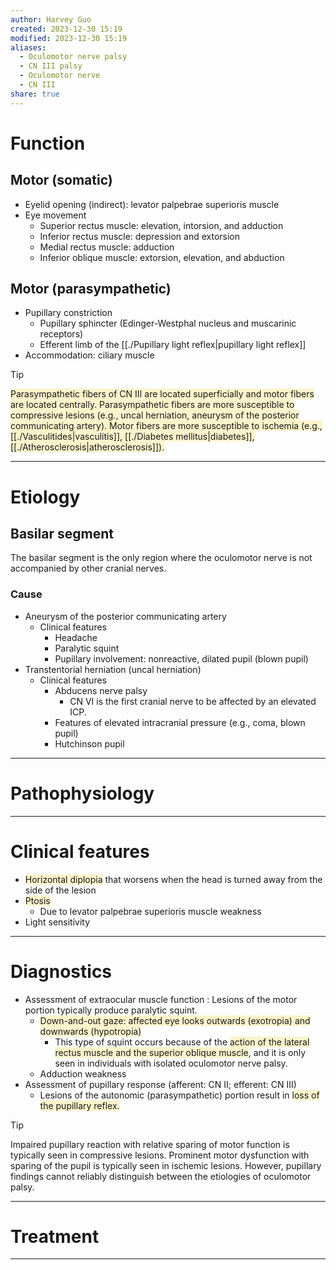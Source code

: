 ```yaml
---
author: Harvey Guo
created: 2023-12-30 15:19
modified: 2023-12-30 15:19
aliases:
  - Oculomotor nerve palsy
  - CN III palsy
  - Oculomotor nerve
  - CN III
share: true
---
```

# Function
## Motor (somatic)
- Eyelid opening (indirect): levator palpebrae superioris muscle 
- Eye movement 
	- Superior rectus muscle: elevation, intorsion, and adduction
	- Inferior rectus muscle: depression and extorsion
	- Medial rectus muscle: adduction
	- Inferior oblique muscle: extorsion, elevation, and abduction
## Motor (parasympathetic)
- Pupillary constriction
	- Pupillary sphincter (Edinger-Westphal nucleus and muscarinic receptors)
	- Efferent limb of the [[./Pupillary light reflex|pupillary light reflex]]
- Accommodation: ciliary muscle
>[!tip] 
><span style="background:rgba(240, 200, 0, 0.2)">Parasympathetic fibers of CN III are located superficially and motor fibers are located centrally. Parasympathetic fibers are more susceptible to compressive lesions (e.g., uncal herniation, aneurysm of the posterior communicating artery). Motor fibers are more susceptible to ischemia (e.g., [[./Vasculitides|vasculitis]], [[./Diabetes mellitus|diabetes]], [[./Atherosclerosis|atherosclerosis]]).</span>

---
# Etiology
## Basilar segment
The basilar segment is the only region where the oculomotor nerve is not accompanied by other cranial nerves.
### Cause
- Aneurysm of the posterior communicating artery
	- Clinical features
		- Headache
		- Paralytic squint
		- Pupillary involvement: nonreactive, dilated pupil (blown pupil)
- Transtentorial herniation (uncal herniation)
	- Clinical features
		- Abducens nerve palsy 
			- CN VI is the first cranial nerve to be affected by an elevated ICP.
		- Features of elevated intracranial pressure (e.g., coma, blown pupil)
		- Hutchinson pupil 


---
# Pathophysiology


---
# Clinical features
- <span style="background:rgba(240, 200, 0, 0.2)">Horizontal diplopia</span> that worsens when the head is turned away from the side of the lesion 
- <span style="background:rgba(240, 200, 0, 0.2)">Ptosis </span>
	- Due to levator palpebrae superioris muscle weakness
- Light sensitivity

---
# Diagnostics
- Assessment of extraocular muscle function : Lesions of the motor portion typically produce paralytic squint. 
	- <span style="background:rgba(240, 200, 0, 0.2)">Down-and-out gaze: affected eye looks outwards (exotropia) and downwards (hypotropia) </span>
		- This type of squint occurs because of the <span style="background:rgba(240, 200, 0, 0.2)">action of the lateral rectus muscle and the superior oblique muscle</span>, and it is only seen in individuals with isolated oculomotor nerve palsy.
	- Adduction weakness
- Assessment of pupillary response (afferent: CN II; efferent: CN III) 
	- Lesions of the autonomic (parasympathetic) portion result in <span style="background:rgba(240, 200, 0, 0.2)">loss of the pupillary reflex.</span>

>[!tip] 
>Impaired pupillary reaction with relative sparing of motor function is typically seen in compressive lesions. Prominent motor dysfunction with sparing of the pupil is typically seen in ischemic lesions. However, pupillary findings cannot reliably distinguish between the etiologies of oculomotor palsy.

---
# Treatment


---
